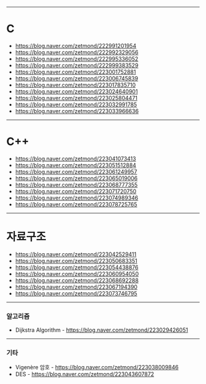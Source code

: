 - - - 
# C
- <https://blog.naver.com/zetmond/222991201954>
- <https://blog.naver.com/zetmond/222992329056>
- <https://blog.naver.com/zetmond/222995336052>
- <https://blog.naver.com/zetmond/222999383529>
- <https://blog.naver.com/zetmond/223001752881>
- <https://blog.naver.com/zetmond/223006745839>
- <https://blog.naver.com/zetmond/223017835710>
- <https://blog.naver.com/zetmond/223024640901>
- <https://blog.naver.com/zetmond/223025804471>
- <https://blog.naver.com/zetmond/223032991785>
- <https://blog.naver.com/zetmond/223033966636>
- - -
# C++
- <https://blog.naver.com/zetmond/223041073413>
- <https://blog.naver.com/zetmond/223051512884>
- <https://blog.naver.com/zetmond/223061249957>
- <https://blog.naver.com/zetmond/223065019006>
- <https://blog.naver.com/zetmond/223068777355>
- <https://blog.naver.com/zetmond/223071720750>
- <https://blog.naver.com/zetmond/223074989346>
- <https://blog.naver.com/zetmond/223078725765>
- - -
# 자료구조
- <https://blog.naver.com/zetmond/223042529411>
- <https://blog.naver.com/zetmond/223050683351>
- <https://blog.naver.com/zetmond/223054438876>
- <https://blog.naver.com/zetmond/223060954050>
- <https://blog.naver.com/zetmond/223068692288>
- <https://blog.naver.com/zetmond/223067194390>
- <https://blog.naver.com/zetmond/223073746795>
- - -
### 알고리즘 
* Dijkstra Algorithm - <https://blog.naver.com/zetmond/223029426051>
- - -
### 기타
* Vigenère 암호 - <https://blog.naver.com/zetmond/223038009846>
* DES - <https://blog.naver.com/zetmond/223043607872>
